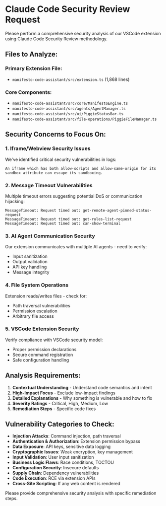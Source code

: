 # Claude Code Security Review Request

Please perform a comprehensive security analysis of our VSCode extension using Claude Code Security Review methodology.

## Files to Analyze:

### Primary Extension File:
- `manifesto-code-assistant/src/extension.ts` (1,868 lines)

### Core Components:
- `manifesto-code-assistant/src/core/ManifestoEngine.ts`
- `manifesto-code-assistant/src/agents/AgentManager.ts`
- `manifesto-code-assistant/src/ui/PiggieStatusBar.ts`
- `manifesto-code-assistant/src/file-operations/PiggieFileManager.ts`

## Security Concerns to Focus On:

### 1. **Iframe/Webview Security Issues**
We've identified critical security vulnerabilities in logs:
```
An iframe which has both allow-scripts and allow-same-origin for its sandbox attribute can escape its sandboxing.
```

### 2. **Message Timeout Vulnerabilities**
Multiple timeout errors suggesting potential DoS or communication hijacking:
```
MessageTimeout: Request timed out: get-remote-agent-pinned-status-request
MessageTimeout: Request timed out: get-rules-list-request
MessageTimeout: Request timed out: can-show-terminal
```

### 3. **AI Agent Communication Security**
Our extension communicates with multiple AI agents - need to verify:
- Input sanitization
- Output validation
- API key handling
- Message integrity

### 4. **File System Operations**
Extension reads/writes files - check for:
- Path traversal vulnerabilities
- Permission escalation
- Arbitrary file access

### 5. **VSCode Extension Security**
Verify compliance with VSCode security model:
- Proper permission declarations
- Secure command registration
- Safe configuration handling

## Analysis Requirements:

1. **Contextual Understanding** - Understand code semantics and intent
2. **High-Impact Focus** - Exclude low-impact findings
3. **Detailed Explanations** - Why something is vulnerable and how to fix
4. **Severity Ratings** - Critical, High, Medium, Low
5. **Remediation Steps** - Specific code fixes

## Vulnerability Categories to Check:

- **Injection Attacks**: Command injection, path traversal
- **Authentication & Authorization**: Extension permission bypass
- **Data Exposure**: API keys, sensitive data logging
- **Cryptographic Issues**: Weak encryption, key management
- **Input Validation**: User input sanitization
- **Business Logic Flaws**: Race conditions, TOCTOU
- **Configuration Security**: Insecure defaults
- **Supply Chain**: Dependency vulnerabilities
- **Code Execution**: RCE via extension APIs
- **Cross-Site Scripting**: If any web content is rendered

Please provide comprehensive security analysis with specific remediation steps.
